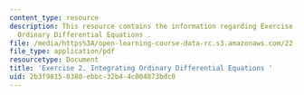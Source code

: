 ```yaml
---
content_type: resource
description: This resource contains the information regarding Exercise 2. Integrating
  Ordinary Differential Equations .
file: /media/https%3A/open-learning-course-data-rc.s3.amazonaws.com/22-15-essential-numerical-methods-fall-2014/2b3f98158380ebbc32b44c004873bdc0_MIT22_15F14_ex02.pdf
file_type: application/pdf
resourcetype: Document
title: 'Exercise 2. Integrating Ordinary Differential Equations '
uid: 2b3f9815-8380-ebbc-32b4-4c004873bdc0
---
```

